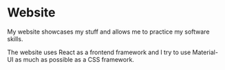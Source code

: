 # Website

My website showcases my stuff and allows me to practice my software skills.

The website uses React as a frontend framework and I try to use Material-UI as much as possible as a CSS framework.